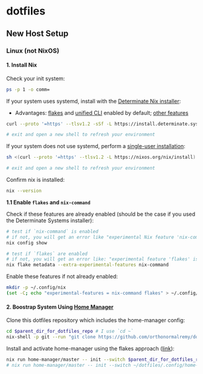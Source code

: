 # dotfiles

## New Host Setup

### Linux (not NixOS)

#### 1. Install Nix

Check your init system:

```bash
ps -p 1 -o comm=
```

If your system uses systemd, install with the [Determinate Nix installer](https://zero-to-nix.com/start/install/):
* Advantages: [flakes](https://zero-to-nix.com/concepts/flakes) and [unified CLI](https://zero-to-nix.com/concepts/nix/#unified-cli) enabled by default; [other features](https://github.com/DeterminateSystems/nix-installer/blob/main/README.md#features)


```bash
curl --proto '=https' --tlsv1.2 -sSf -L https://install.determinate.systems/nix | sh -s -- install

# exit and open a new shell to refresh your environment
```

If your system does not use systemd, perform a [single-user installation](https://nixos.org/download/#nix-install-linux):

```bash
sh <(curl --proto '=https' --tlsv1.2 -L https://nixos.org/nix/install) --no-daemon

# exit and open a new shell to refresh your environment
```

Confirm nix is installed:

```bash
nix --version
```

**1.1 Enable `flakes` and `nix-command`**

Check if these features are already enabled (should be the case if you used the Determinate Systems installer):

```bash
# test if `nix-command` is enabled
# if not, you will get an error like "experimental Nix feature 'nix-command' is disabled"
nix config show

# test if `flakes` are enabled
# if not, you will get an error like: "experimental feature 'flakes' is disabled"
nix flake metadata --extra-experimental-features nix-command
```

Enable these features if not already enabled:

```bash
mkdir -p ~/.config/nix
(set -C; echo "experimental-features = nix-command flakes" > ~/.config/nix/nix.conf)
```

#### 2. Boostrap System Using [Home Manager](https://github.com/nix-community/home-manager)

Clone this dotfiles repository which includes the home-manager config:

```bash
cd $parent_dir_for_dotfiles_repo # I use `cd ~`
nix-shell -p git --run "git clone https://github.com/orthonormalremy/dotfiles.git"
```

Install and activate home-manager using the flakes approach ([link](https://nix-community.github.io/home-manager/index.xhtml#sec-flakes-standalone)):

```bash
nix run home-manager/master -- init --switch $parent_dir_for_dotfiles_repo/dotfiles/.config/home-manager
# nix run home-manager/master -- init --switch ~/dotfiles/.config/home-manager
```